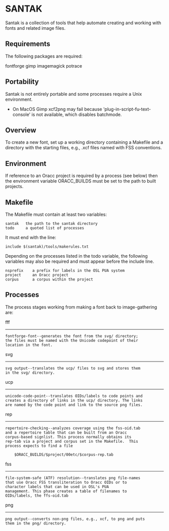SANTAK
======

Santak is a collection of tools that help automate creating and
working with fonts and related image files.

Requirements
------------

The following packages are required:

 fontforge
 gimp
 imagemagick
 potrace

Portability
-----------

Santak is not entirely portable and some processes require a Unix environment.

* On MacOS Gimp xcf2png may fail because
  'plug-in-script-fu-text-console' is not available, which disables
  batchmode.

Overview
--------

To create a new font, set up a working directory containing a Makefile
and a directory with the starting files, e.g., .xcf files named with
FSS conventions.

Environment
-----------

If reference to an Oracc project is required by a process (see below)
then the environment variable ORACC_BUILDS must be set to the path to
built projects.

Makefile
--------

The Makefile must contain at least two variables:

	santak   the path to the santak directory
	todo     a quoted list of processes

It must end with the line:

	include $(santak)/tools/makerules.txt

Depending on the processes listed in the todo variable, the following
variables may also be required and must appear before the include
line.

	nsprefix	a prefix for labels in the OSL PUA system
	project		an Oracc project
	corpus		a corpus within the project

Processes
---------

The process stages working from making a font back to image-gathering
are:

fff
***

	fontforge-font--generates the font from the svg/ directory;
	the files must be named with the Unicode codepoint of their
	location in the font.

svg
***

	svg output--translates the ucp/ files to svg and stores them
	in the svg/ directory.

ucp
***

	unicode-code-point--translates OIDs/labels to code points and
	creates a directory of links in the ucp/ directory. The links
	are named by the code point and link to the source png files.

rep
***

	repertoire-checking--analyzes coverage using the fss-oid.tab
	and a repertoire table that can be built from an Oracc
	corpus-based signlist. This process normally obtains its
	rep-tab via a project and corpus set in the Makefile.  This
	process expects to find a file

		$ORACC_BUILDS/$project/00etc/$corpus-rep.tab

fss
***

	file-system-safe (ATF) resolution--translates png file-names
	that use Oracc FSS transliteration to Oracc OIDs or to
	character labels that can be used in OSL's PUA
	management. This phase creates a table of filenames to
	OIDs/labels, the ffs-oid.tab

png
***

	png output--converts non-png files, e.g., xcf, to png and puts
	them in the png/ directory.
